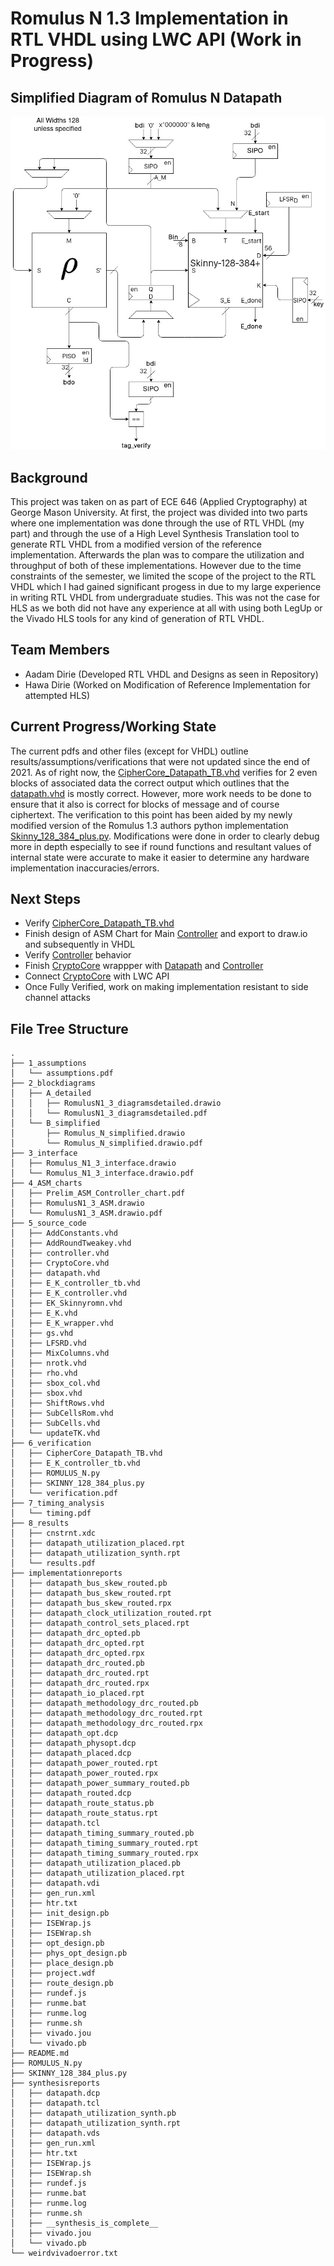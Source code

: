 # Romulus N 1.3 Implementation in RTL VHDL using LWC API (Work in Progress)

## Simplified Diagram of Romulus N Datapath
![Image is Simplified Romulus N Diagram](/RomulusNSimplified.jpg)

## Background
This project was taken on as part of ECE 646 (Applied Cryptography) at George Mason University. At first, the project was divided into two parts where one implementation was done through the use of RTL VHDL (my part) and through the use of a High Level Synthesis Translation tool to generate RTL VHDL from a modified version of the reference implementation. Afterwards the plan was to compare the utilization and throughput of both of these implementations. However due to the time constraints of the semester, we limited the scope of the project to the RTL VHDL which I had gained significant progess in due to my large experience in writing RTL VHDL from undergraduate studies. This was not the case for HLS as we both did not have any experience at all with using both LegUp or the Vivado HLS tools for any kind of generation of RTL VHDL.

## Team Members
* Aadam Dirie (Developed RTL VHDL and Designs as seen in Repository)
* Hawa Dirie (Worked on Modification of Reference Implementation for attempted HLS)

## Current Progress/Working State

The current pdfs and other files (except for VHDL) outline results/assumptions/verifications that were not updated since the end of 2021. As of right now, the [CipherCore_Datapath_TB.vhd](6_verification/CipherCore_Datapath_TB.vhd) verifies for 2 even blocks of associated data the correct output which outlines that the [datapath.vhd](5_source_code/datapath.vhd) is mostly correct. However, more work needs to be done to ensure that it also is correct for blocks of message and of course ciphertext. The verification to this point has been aided by my newly modified version of the Romulus 1.3 authors python implementation [Skinny_128_384_plus.py](/SKINNY_128_384_plus.py). Modifications were done in order to clearly debug more in depth especially to see if round functions and resultant values of internal state were accurate to make it easier to determine any hardware implementation inaccuracies/errors.

## Next Steps
* Verify [CipherCore_Datapath_TB.vhd](6_verification/CipherCore_Datapath_TB.vhd)
* Finish design of ASM Chart for Main [Controller](/5_source_code/controller.vhd) and export to draw.io and subsequently in VHDL
* Verify [Controller](/5_source_code/controller.vhd) behavior
* Finish [CryptoCore](/5_source_code/CryptoCore.vhd) wrappper with [Datapath](/5_source_code/datapath.vhd) and [Controller](/5_source_code/controller.vhd)
* Connect [CryptoCore](/5_source_code/CryptoCore.vhd) with LWC API
* Once Fully Verified, work on making implementation resistant to side channel attacks

## File Tree Structure
```
.
├── 1_assumptions
│   └── assumptions.pdf
├── 2_blockdiagrams
│   ├── A_detailed
│   │   ├── RomulusN1_3_diagramsdetailed.drawio
│   │   └── RomulusN1_3_diagramsdetailed.pdf
│   └── B_simplified
│       ├── Romulus_N_simplified.drawio
│       └── Romulus_N_simplified.drawio.pdf
├── 3_interface
│   ├── Romulus_N1_3_interface.drawio
│   └── Romulus_N1_3_interface.drawio.pdf
├── 4_ASM_charts
│   ├── Prelim_ASM_Controller_chart.pdf
│   ├── RomulusN1_3_ASM.drawio
│   └── RomulusN1_3_ASM.drawio.pdf
├── 5_source_code
│   ├── AddConstants.vhd
│   ├── AddRoundTweakey.vhd
│   ├── controller.vhd
│   ├── CryptoCore.vhd
│   ├── datapath.vhd
│   ├── E_K_controller_tb.vhd
│   ├── E_K_controller.vhd
│   ├── EK_Skinnyromn.vhd
│   ├── E_K.vhd
│   ├── E_K_wrapper.vhd
│   ├── gs.vhd
│   ├── LFSRD.vhd
│   ├── MixColumns.vhd
│   ├── nrotk.vhd
│   ├── rho.vhd
│   ├── sbox_col.vhd
│   ├── sbox.vhd
│   ├── ShiftRows.vhd
│   ├── SubCellsRom.vhd
│   ├── SubCells.vhd
│   └── updateTK.vhd
├── 6_verification
│   ├── CipherCore_Datapath_TB.vhd
│   ├── E_K_controller_tb.vhd
│   ├── ROMULUS_N.py
│   ├── SKINNY_128_384_plus.py
│   └── verification.pdf
├── 7_timing_analysis
│   └── timing.pdf
├── 8_results
│   ├── cnstrnt.xdc
│   ├── datapath_utilization_placed.rpt
│   ├── datapath_utilization_synth.rpt
│   └── results.pdf
├── implementationreports
│   ├── datapath_bus_skew_routed.pb
│   ├── datapath_bus_skew_routed.rpt
│   ├── datapath_bus_skew_routed.rpx
│   ├── datapath_clock_utilization_routed.rpt
│   ├── datapath_control_sets_placed.rpt
│   ├── datapath_drc_opted.pb
│   ├── datapath_drc_opted.rpt
│   ├── datapath_drc_opted.rpx
│   ├── datapath_drc_routed.pb
│   ├── datapath_drc_routed.rpt
│   ├── datapath_drc_routed.rpx
│   ├── datapath_io_placed.rpt
│   ├── datapath_methodology_drc_routed.pb
│   ├── datapath_methodology_drc_routed.rpt
│   ├── datapath_methodology_drc_routed.rpx
│   ├── datapath_opt.dcp
│   ├── datapath_physopt.dcp
│   ├── datapath_placed.dcp
│   ├── datapath_power_routed.rpt
│   ├── datapath_power_routed.rpx
│   ├── datapath_power_summary_routed.pb
│   ├── datapath_routed.dcp
│   ├── datapath_route_status.pb
│   ├── datapath_route_status.rpt
│   ├── datapath.tcl
│   ├── datapath_timing_summary_routed.pb
│   ├── datapath_timing_summary_routed.rpt
│   ├── datapath_timing_summary_routed.rpx
│   ├── datapath_utilization_placed.pb
│   ├── datapath_utilization_placed.rpt
│   ├── datapath.vdi
│   ├── gen_run.xml
│   ├── htr.txt
│   ├── init_design.pb
│   ├── ISEWrap.js
│   ├── ISEWrap.sh
│   ├── opt_design.pb
│   ├── phys_opt_design.pb
│   ├── place_design.pb
│   ├── project.wdf
│   ├── route_design.pb
│   ├── rundef.js
│   ├── runme.bat
│   ├── runme.log
│   ├── runme.sh
│   ├── vivado.jou
│   └── vivado.pb
├── README.md
├── ROMULUS_N.py
├── SKINNY_128_384_plus.py
├── synthesisreports
│   ├── datapath.dcp
│   ├── datapath.tcl
│   ├── datapath_utilization_synth.pb
│   ├── datapath_utilization_synth.rpt
│   ├── datapath.vds
│   ├── gen_run.xml
│   ├── htr.txt
│   ├── ISEWrap.js
│   ├── ISEWrap.sh
│   ├── rundef.js
│   ├── runme.bat
│   ├── runme.log
│   ├── runme.sh
│   ├── __synthesis_is_complete__
│   ├── vivado.jou
│   └── vivado.pb
└── weirdvivadoerror.txt
```